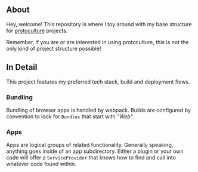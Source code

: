 ## About

Hey, welcome! This repository is where I toy around with my base structure for [protoculture](http://github.com/atrauzzi/protoculture) projects.

Remember, if you are or are interested in using protoculture, this is not the only kind of project structure possible!

## In Detail

This project features my preferred tech stack, build and deployment flows.

### Bundling
Bundling of browser apps is handled by webpack.  Builds are configured by convention to look for `Bundles` that start with _"Web"_.

### Apps
Apps are logical groups of related functionality.  Generally speaking, anything goes inside of an app subdirectory.  Either a plugin or your own code will offer a `ServiceProvider` that knows how to find and call into 
whatever code found within.
